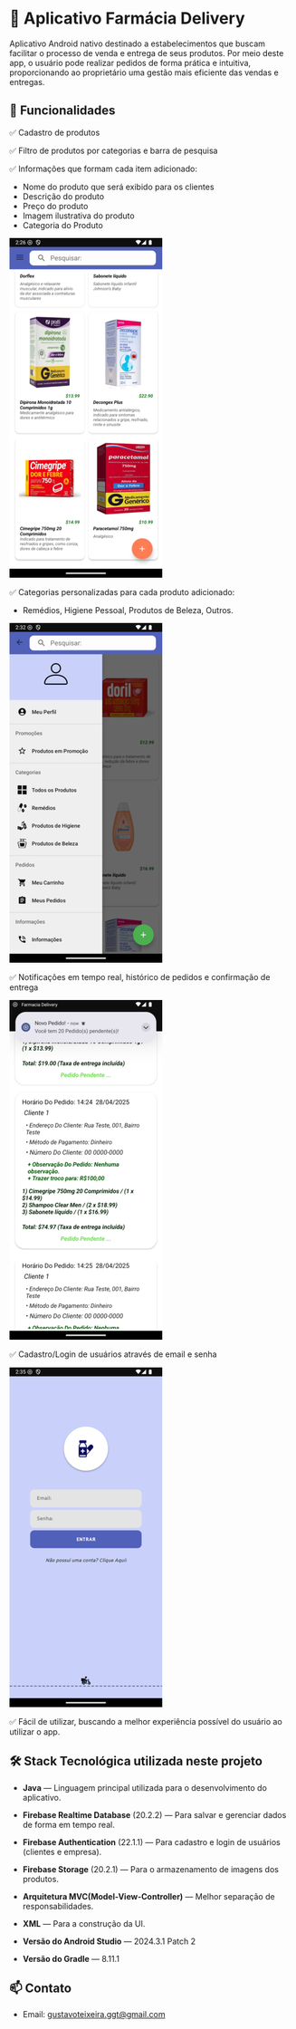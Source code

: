 # 💊 Aplicativo Farmácia Delivery

Aplicativo Android nativo destinado a estabelecimentos que buscam facilitar o processo de venda e entrega de seus produtos.
Por meio deste app, o usuário pode realizar pedidos de forma prática e intuitiva, proporcionando ao proprietário uma gestão mais eficiente das vendas e entregas.

## 🚀 Funcionalidades

✅ Cadastro de produtos

✅ Filtro de produtos por categorias e barra de pesquisa

✅ Informações que formam cada item adicionado:
- Nome do produto que será exibido para os clientes
- Descrição do produto
- Preço do produto
- Imagem ilustrativa do produto
- Categoria do Produto

![Screenshot items cadastrados](images/itenscadastrados.png)

✅ Categorias personalizadas para cada produto adicionado:
- Remédios, Higiene Pessoal, Produtos de Beleza, Outros.

![Screenshot menu lateral](images/menulateral.png)

✅ Notificações em tempo real, histórico de pedidos e confirmação de entrega

![Screenshot pedidos notificacao](images/menupedidosnotificacao.png)

✅ Cadastro/Login de usuários através de email e senha

![Screenshot login](images/loginfarmacia.png)

✅ Fácil de utilizar, buscando a melhor experiência possível do usuário ao utilizar o app.

## 🛠️ Stack Tecnológica utilizada neste projeto

- **Java** — Linguagem principal utilizada para o desenvolvimento do aplicativo.
- **Firebase Realtime Database** (20.2.2) — Para salvar e gerenciar dados de forma em tempo real.
- **Firebase Authentication** (22.1.1) — Para cadastro e login de usuários (clientes e empresa).
- **Firebase Storage** (20.2.1) — Para o armazenamento de imagens dos produtos.
- **Arquitetura MVC(Model-View-Controller)** — Melhor separação de responsabilidades.
- **XML** — Para a construção da UI.

- **Versão do Android Studio** — 2024.3.1 Patch 2
- **Versão do Gradle** — 8.11.1

## 📫 Contato

- Email: gustavoteixeira.ggt@gmail.com
